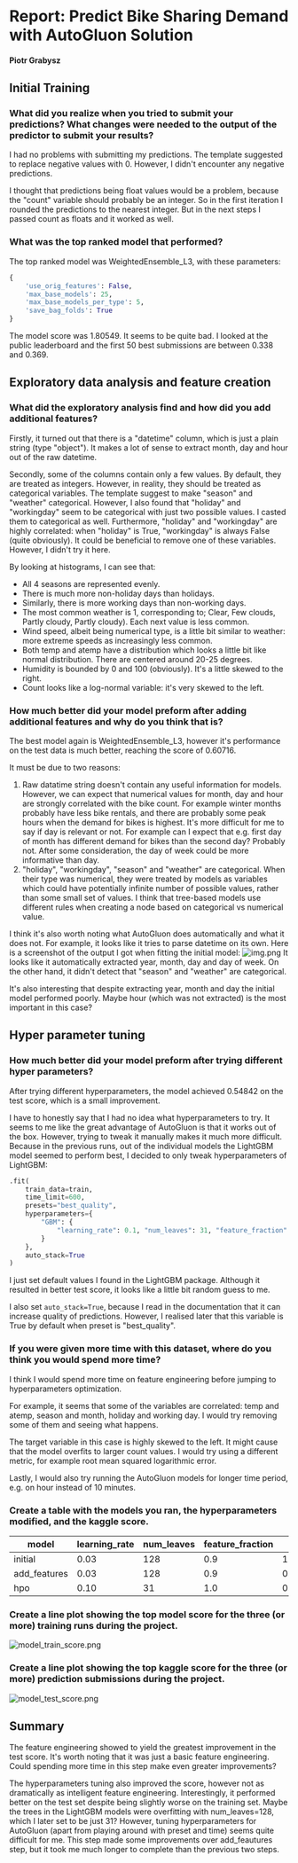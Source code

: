 # Report: Predict Bike Sharing Demand with AutoGluon Solution
#### Piotr Grabysz

## Initial Training
### What did you realize when you tried to submit your predictions? What changes were needed to the output of the predictor to submit your results?
I had no problems with submitting my predictions. The template suggested to replace negative values with 0.
However, I didn't encounter any negative predictions. 

I thought that predictions being float values would be a problem,
because the "count" variable should probably be an integer. 
So in the first iteration I rounded the predictions to the nearest integer.
But in the next steps I passed count as floats and it worked as well. 

### What was the top ranked model that performed?
The top ranked model was WeightedEnsemble_L3, with these parameters:

```python
{
    'use_orig_features': False,
    'max_base_models': 25,
    'max_base_models_per_type': 5,
    'save_bag_folds': True
}
```
The model score was 1.80549. It seems to be quite bad. I looked at the public leaderboard and the first 50 best submissions are between 0.338 and 0.369.

## Exploratory data analysis and feature creation
### What did the exploratory analysis find and how did you add additional features?
Firstly, it turned out that there is a "datetime" column, which is just a plain string (type "object"). It makes a lot of sense to extract month, day and hour out of the raw datetime.

Secondly, some of the columns contain only a few values. By default, they are treated as integers.
However, in reality, they should be treated as categorical variables.
The template suggest to make "season" and "weather" categorical. However,
I also found that "holiday" and "workingday" seem to be categorical with just two possible values.
I casted them to categorical as well. Furthermore, "holiday" and "workingday" are highly correlated:
when "holiday" is True, "workingday" is always False (quite obviously).
It could be beneficial to remove one of these variables. However, I didn't try it here.

By looking at histograms, I can see that:

* All 4 seasons are represented evenly.
* There is much more non-holiday days than holidays.
* Similarly, there is more working days than non-working days.
* The most common weather is 1, corresponding to; Clear, Few clouds, Partly cloudy, Partly cloudy). Each next value is less common.
* Wind speed, albeit being numerical type, is a little bit similar to weather: more extreme speeds as increasingly less common.
* Both temp and atemp have a distribution which looks a little bit like normal distribution. There are centered around 20-25 degrees.
* Humidity is bounded by 0 and 100 (obviously). It's a little skewed to the right.
* Count looks like a log-normal variable: it's very skewed to the left.

### How much better did your model preform after adding additional features and why do you think that is?
The best model again is WeightedEnsemble_L3, however it's performance on the test data is much better,
reaching the score of 0.60716.

It must be due to two reasons:
1. Raw datatime string doesn't contain any useful information for models. However, we can expect that numerical values
for month, day and hour are strongly correlated with the bike count.
For example winter months probably have less bike rentals, and there are probably some peak hours when the demand for
bikes is highest. It's more difficult for me to say if day is relevant or not. For example can I expect that e.g.
first day of month has different demand for bikes than the second day? Probably not. After some consideration, 
the day of week could be more informative than day.
2. "holiday", "workingday", "season" and "weather" are categorical. When their type was numerical, they were treated by
models as variables which could have potentially infinite number of possible values, rather than some small set of values.
I think that tree-based models use different rules when creating a node based on categorical vs numerical value.

I think it's also worth noting what AutoGluon does automatically and what it does not.
For example, it looks like it tries to parse datetime on its own. 
Here is a screenshot of the output I got when fitting the initial model:
![img.png](img/img.png)
It looks like it automatically extracted year, month, day and day of week.
On the other hand, it didn't detect that "season" and "weather" are categorical.

It's also interesting that despite extracting year, month and day the initial model performed poorly. 
Maybe hour (which was not extracted) is the most important in this case?

## Hyper parameter tuning
### How much better did your model preform after trying different hyper parameters?
After trying different hyperparameters, the model achieved 0.54842 on the test score, which is a small improvement.

I have to honestly say that I had no idea what hyperparameters to try.
It seems to me like the great advantage of AutoGluon is that it works out of the box.
However, trying to tweak it manually makes it much more difficult.
Because in the previous runs, out of the individual models the LightGBM model seemed to perform best, I decided to only
tweak hyperparameters of LightGBM:
```python
.fit(
    train_data=train,
    time_limit=600,
    presets="best_quality",
    hyperparameters={
        "GBM": {
            "learning_rate": 0.1, "num_leaves": 31, "feature_fraction": 1.0,
        }
    },
    auto_stack=True
)
```

I just set default values I found in the LightGBM package. Although it resulted in better test score, 
it looks like a little bit random guess to me.

I also set `auto_stack=True`, because I read in the documentation that it can increase quality of predictions. 
However, I realised later that this variable is True by default when preset is "best_quality".

### If you were given more time with this dataset, where do you think you would spend more time?
I think I would spend more time on feature engineering before jumping to hyperparameters optimization.

For example, it seems that some of the variables are correlated: temp and atemp, season and month, holiday and working day.
I would try removing some of them and seeing what happens.

The target variable in this case is highly skewed to the left. 
It might cause that the model overfits to larger count values. I would try using a different metric,
for example root mean squared logarithmic error.

Lastly, I would also try running the AutoGluon models for longer time period, e.g. on hour instead of 10 minutes. 

### Create a table with the models you ran, the hyperparameters modified, and the kaggle score.
|model|learning_rate|num_leaves|feature_fraction|score|
|--|--|--|--|--|
|initial|0.03|128|0.9|1.80549|
|add_features|0.03|128|0.9|0.60716|
|hpo|0.10|31|1.0| 0.54842 |

### Create a line plot showing the top model score for the three (or more) training runs during the project.

![model_train_score.png](img/model_train_score.png)

### Create a line plot showing the top kaggle score for the three (or more) prediction submissions during the project.

![model_test_score.png](img/model_test_score.png)

## Summary
The feature engineering showed to yield the greatest improvement in the test score. 
It's worth noting that it was just a basic feature engineering. 
Could spending more time in this step make even greater improvements?

The hyperparameters tuning also improved the score, however not as dramatically as intelligent feature engineering.
Interestingly, it performed better on the test set despite being slightly worse on the training set.
Maybe the trees in the LightGBM models were overfitting with num_leaves=128, which I later set to be just 31? 
However, tuning hyperparameters for AutoGluon (apart from playing around with preset and time) 
seems quite difficult for me. This step made some improvements over add_feautures step, 
but it took me much longer to complete than the previous two steps.
